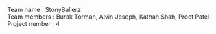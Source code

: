 Team name : StonyBallerz</br>
Team members : Burak Torman, Alvin Joseph, Kathan Shah, Preet Patel</br>
Project number : 4</br>
